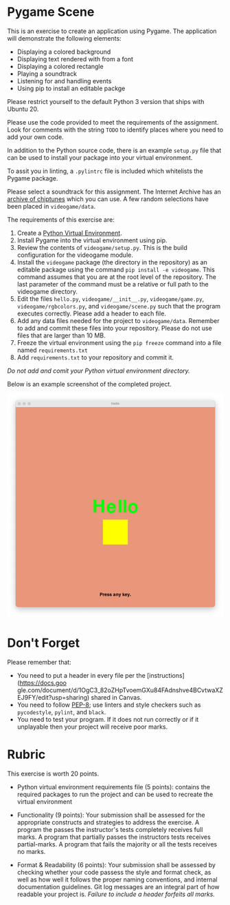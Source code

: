 # Pygame Scene

This is an exercise to create an application using Pygame. The application will demonstrate the following elements:

* Displaying a colored background
* Displaying text rendered with from a font
* Displaying a colored rectangle
* Playing a soundtrack
* Listening for and handling events
* Using pip to install an editable packge

Please restrict yourself to the default Python 3 version that ships with Ubuntu 20.

Please use the code provided to meet the requirements of the assignment. Look for comments with the string `TODO` to identify places where you need to add your own code.

In addition to the Python source code, there is an example `setup.py` file that can be used to install your package into your virtual environment.

To assit you in linting, a `.pylintrc` file is included which whitelists the Pygame package.

Please select a soundtrack for this assignment. The Internet Archive has an [archive of chiptunes](https://archive.org/details/Chiptune_Songs_Archive/) which you can use. A few random selections have been placed in `videogame/data`.

The requirements of this exercise are:

1. Create a [Python Virtual Environment](https://docs.python.org/3/tutorial/venv.html).
1. Install Pygame into the virtual environment using pip.
1. Review the contents of `videogame/setup.py`. This is the build configuration for the videogame module.
1. Install the `videogame` package (the directory in the repository) as an editable package using the command `pip install -e videogame`. This command assumes that you are at the root level of the repository. The last parameter of the command must be a relative or full path to the videogame directory.
1. Edit the files `hello.py`, `videogame/__init__.py`, `videogame/game.py`, `videogame/rgbcolors.py`, and `videogame/scene.py` such that the program executes correctly. Please add a header to each file.
1. Add any data files needed for the project to `videogame/data`. Remember to add and commit these files into your repository. Please do not use files that are larger than 10 MB.
1. Freeze the virtual environment using the `pip freeze` command into a file named `requirements.txt`
1. Add `requirements.txt` to your repository and commit it.

_Do not add and comit your Python virtual environment directory._

Below is an example screenshot of the completed project.

![Screenshot of completed project](images/demo_scene.png)

# Don't Forget

Please remember that:

* You need to put a header in every file per the [instructions](https://docs.goo
gle.com/document/d/1OgC3_82oZHpTvoemGXu84FAdnshve4BCvtwaXZEJ9FY/edit?usp=sharing) shared in Canvas.
* You need to follow [PEP-8](https://www.python.org/dev/peps/pep-0008/); use linters and style checkers such as `pycodestyle`, `pylint`, and `black`.
* You need to test your program. If it does not run correctly or if it unplayable then your project will receive poor marks.


# Rubric

This exercise is worth 20 points.

* Python virtual environment requirements file (5 points): contains the required packages to run the project and can be used to recreate the virtual environment

* Functionality (9 points): Your submission shall be assessed for the appropriate constructs and strategies to address the exercise. A program the passes the instructor's tests completely receives full marks. A program that partially passes the instructors tests receives partial-marks. A program that fails the majority or all the tests receives no marks.

* Format & Readability (6 points): Your submission shall be assessed by checking whether your code passess the style and format check, as well as how well it follows the proper naming conventions, and internal documentation guidelines. Git log messages are an integral part of how readable your project is. _Failure to include a header forfeits all marks._

